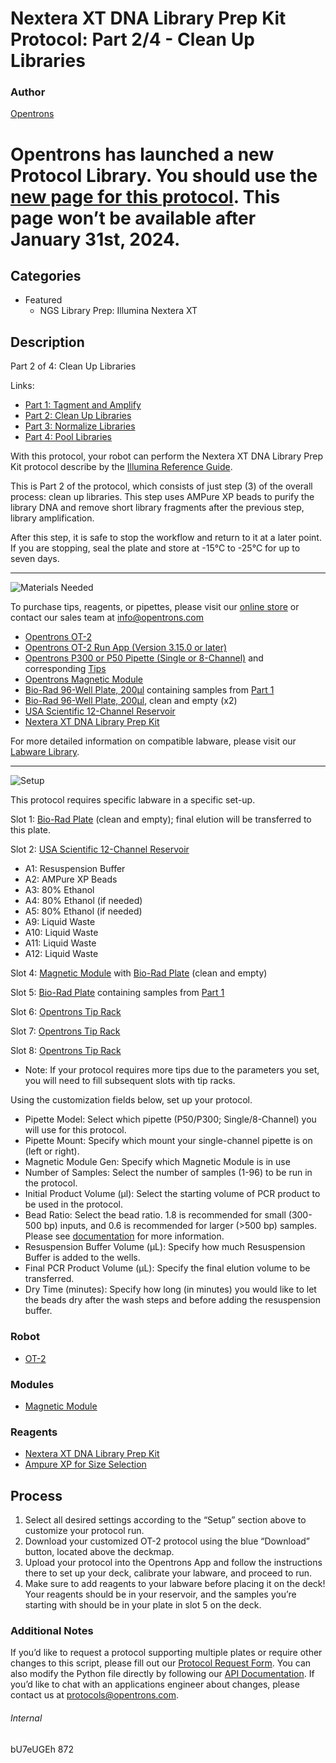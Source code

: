 # Nextera XT DNA Library Prep Kit Protocol: Part 2/4 - Clean Up Libraries

### Author
[Opentrons](https://opentrons.com/)

# Opentrons has launched a new Protocol Library. You should use the [new page for this protocol](library.opentrons.com/p/illumina-nextera-xt-library-prep-part2). This page won’t be available after January 31st, 2024.

## Categories
* Featured
     * NGS Library Prep: Illumina Nextera XT

## Description
Part 2 of 4: Clean Up Libraries

Links:
* [Part 1: Tagment and Amplify](http://protocols.opentrons.com/protocol/illumina-nextera-XT-library-prep-part1)
* [Part 2: Clean Up Libraries](http://protocols.opentrons.com/protocol/illumina-nextera-XT-library-prep-part2)
* [Part 3: Normalize Libraries](http://protocols.opentrons.com/protocol/illumina-nextera-XT-library-prep-part3)
* [Part 4: Pool Libraries](http://protocols.opentrons.com/protocol/illumina-nextera-XT-library-prep-part4)

With this protocol, your robot can perform the Nextera XT DNA Library Prep Kit protocol describe by the [Illumina Reference Guide](https://support.illumina.com/content/dam/illumina-support/documents/documentation/chemistry_documentation/samplepreps_nextera/nextera-xt/nextera-xt-library-prep-reference-guide-15031942-06.pdf).

This is Part 2 of the protocol, which consists of just step (3) of the overall process: clean up libraries. This step uses AMPure XP beads to purify the library DNA and remove short library fragments after the previous step, library amplification.

After this step, it is safe to stop the workflow and return to it at a later point. If you are stopping, seal the plate and store at -15°C to -25°C for up to seven days.

---
![Materials Needed](https://s3.amazonaws.com/opentrons-protocol-library-website/custom-README-images/001-General+Headings/materials.png)

To purchase tips, reagents, or pipettes, please visit our [online store](https://shop.opentrons.com/) or contact our sales team at [info@opentrons.com](mailto:info@opentrons.com)

* [Opentrons OT-2](https://shop.opentrons.com/collections/ot-2-robot/products/ot-2)
* [Opentrons OT-2 Run App (Version 3.15.0 or later)](https://opentrons.com/ot-app/)
* [Opentrons P300 or P50 Pipette (Single or 8-Channel)](https://shop.opentrons.com/collections/ot-2-pipettes) and corresponding [Tips](https://shop.opentrons.com/collections/opentrons-tips/products/opentrons-300ul-tips)
* [Opentrons Magnetic Module](https://shop.opentrons.com/collections/hardware-modules/products/magdeck)
* [Bio-Rad 96-Well Plate, 200μl](https://labware.opentrons.com/biorad_96_wellplate_200ul_pcr) containing samples from [Part 1](http://protocols.opentrons.com/protocol/illumina-nextera-XT-library-prep-part1)
* [Bio-Rad 96-Well Plate, 200μl](https://labware.opentrons.com/biorad_96_wellplate_200ul_pcr), clean and empty (x2)
* [USA Scientific 12-Channel Reservoir](https://labware.opentrons.com/usascientific_12_reservoir_22ml?category=reservoir)
* [Nextera XT DNA Library Prep Kit](https://www.illumina.com/products/by-type/sequencing-kits/library-prep-kits/nextera-xt-dna.html)

For more detailed information on compatible labware, please visit our [Labware Library](https://labware.opentrons.com/).


---
![Setup](https://s3.amazonaws.com/opentrons-protocol-library-website/custom-README-images/001-General+Headings/Setup.png)

This protocol requires specific labware in a specific set-up.

Slot 1: [Bio-Rad Plate](https://labware.opentrons.com/biorad_96_wellplate_200ul_pcr?category=wellPlate) (clean and empty); final elution will be transferred to this plate.

Slot 2: [USA Scientific 12-Channel Reservoir](https://labware.opentrons.com/usascientific_12_reservoir_22ml?category=reservoir)
* A1: Resuspension Buffer
* A2: AMPure XP Beads
* A3: 80% Ethanol
* A4: 80% Ethanol (if needed)
* A5: 80% Ethanol (if needed)
* A9: Liquid Waste
* A10: Liquid Waste
* A11: Liquid Waste
* A12: Liquid Waste

Slot 4: [Magnetic Module](https://shop.opentrons.com/collections/hardware-modules/products/magdeck) with [Bio-Rad Plate](https://labware.opentrons.com/biorad_96_wellplate_200ul_pcr?category=wellPlate) (clean and empty)

Slot 5: [Bio-Rad Plate](https://labware.opentrons.com/biorad_96_wellplate_200ul_pcr) containing samples from [Part 1](http://protocols.opentrons.com/protocol/illumina-nextera-XT-library-prep-part1)

Slot 6: [Opentrons Tip Rack](https://shop.opentrons.com/collections/opentrons-tips/products/opentrons-300ul-tips)

Slot 7: [Opentrons Tip Rack](https://shop.opentrons.com/collections/opentrons-tips/products/opentrons-300ul-tips)

Slot 8: [Opentrons Tip Rack](https://shop.opentrons.com/collections/opentrons-tips/products/opentrons-300ul-tips)
* Note: If your protocol requires more tips due to the parameters you set, you will need to fill subsequent slots with tip racks.


Using the customization fields below, set up your protocol.
* Pipette Model: Select which pipette (P50/P300; Single/8-Channel) you will use for this protocol.
* Pipette Mount: Specify which mount your single-channel pipette is on (left or right).
* Magnetic Module Gen: Specify which Magnetic Module is in use
* Number of Samples: Select the number of samples (1-96) to be run in the protocol.
* Initial Product Volume (µl): Select the starting volume of PCR product to be used in the protocol.
* Bead Ratio: Select the bead ratio. 1.8 is recommended for small (300-500 bp) inputs, and 0.6 is recommended for larger (>500 bp) samples. Please see [documentation](https://support.illumina.com/content/dam/illumina-support/documents/documentation/chemistry_documentation/samplepreps_nextera/nextera-xt/nextera-xt-library-prep-reference-guide-15031942-05.pdf) for more information.
* Resuspension Buffer Volume (µL): Specify how much Resuspension Buffer is added to the wells.
* Final PCR Product Volume (µL): Specify the final elution volume to be transferred.
* Dry Time (minutes): Specify how long (in minutes) you would like to let the beads dry after the wash steps and before adding the resuspension buffer.





### Robot
* [OT-2](https://opentrons.com/ot-2)

### Modules
* [Magnetic Module](https://opentrons.com/modules)

### Reagents
* [Nextera XT DNA Library Prep Kit](https://www.illumina.com/products/by-type/sequencing-kits/library-prep-kits/nextera-xt-dna.html)
* [Ampure XP for Size Selection](https://www.beckman.com/reagents/genomic/cleanup-and-size-selection/pcr)

## Process
1. Select all desired settings according to the “Setup” section above to customize your protocol run.
2. Download your customized OT-2 protocol using the blue “Download” button, located above the deckmap.
3. Upload your protocol into the Opentrons App and follow the instructions there to set up your deck, calibrate your labware, and proceed to run.
4. Make sure to add reagents to your labware before placing it on the deck! Your reagents should be in your reservoir, and the samples you’re starting with should be in your plate in slot 5 on the deck.


### Additional Notes
If you’d like to request a protocol supporting multiple plates or require other changes to this script, please fill out our [Protocol Request Form](https://opentrons-protocol-dev.paperform.co/). You can also modify the Python file directly by following our [API Documentation](https://docs.opentrons.com/v2/). If you’d like to chat with an applications engineer about changes, please contact us at [protocols@opentrons.com](mailto:protocols@opentrons.com).

###### Internal
bU7eUGEh
872
